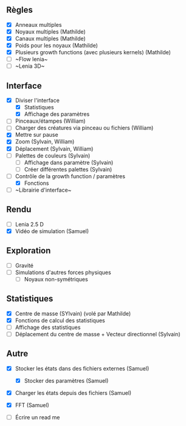 ## Règles
- [x] Anneaux multiples
- [x] Noyaux multiples (Mathilde)
- [x] Canaux multiples (Mathilde)
- [x] Poids pour les noyaux (Mathilde)
- [x] Plusieurs growth functions (avec plusieurs kernels) (Mathilde)
- [ ] ~Flow lenia~
- [ ] ~Lenia 3D~

## Interface
- [x] Diviser l'interface
	- [x] Statistiques
	- [x] Affichage des paramètres
- [ ] Pinceaux/étampes (William)
- [ ] Charger des créatures via pinceau ou fichiers (William)
- [x] Mettre sur pause
- [x] Zoom (Sylvain, William)
- [x] Déplacement (Sylvain, William)
- [ ] Palettes de couleurs (Sylvain)
  - [ ] Affichage dans paramètre  (Sylvain)
  - [ ] Créer différentes palettes  (Sylvain)
- [ ] Contrôle de la growth function / paramètres
	- [x] Fonctions
- [ ] ~Librairie d'interface~

## Rendu
- [ ] Lenia 2.5 D
- [x] Vidéo de simulation (Samuel)

## Exploration
- [ ] Gravité
- [ ] Simulations d'autres forces physiques
	- [ ] Noyaux non-symétriques

## Statistiques
- [x] Centre de masse  (SYlvain) (volé par Mathilde)
- [x] Fonctions de calcul des statistiques
- [ ] Affichage des statistiques
- [ ] Déplacement du centre de masse + Vecteur directionnel (Sylvain)

## Autre
- [x] Stocker les états dans des fichiers externes (Samuel)
	- [x] Stocker des paramètres (Samuel)
- [x] Charger les états depuis des fichiers (Samuel)
- [x] FFT (Samuel)
- [ ] Écrire un read me

